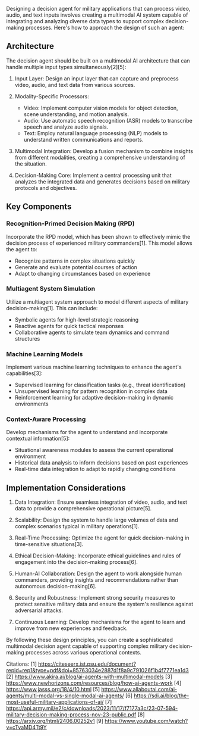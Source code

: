 Designing a decision agent for military applications that can process video, audio, and text inputs involves creating a multimodal AI system capable of integrating and analyzing diverse data types to support complex decision-making processes. Here's how to approach the design of such an agent:

## Architecture

The decision agent should be built on a multimodal AI architecture that can handle multiple input types simultaneously[2][5]:

1. Input Layer: Design an input layer that can capture and preprocess video, audio, and text data from various sources.

2. Modality-Specific Processors:
   - Video: Implement computer vision models for object detection, scene understanding, and motion analysis.
   - Audio: Use automatic speech recognition (ASR) models to transcribe speech and analyze audio signals.
   - Text: Employ natural language processing (NLP) models to understand written communications and reports.

3. Multimodal Integration: Develop a fusion mechanism to combine insights from different modalities, creating a comprehensive understanding of the situation.

4. Decision-Making Core: Implement a central processing unit that analyzes the integrated data and generates decisions based on military protocols and objectives.

## Key Components

### Recognition-Primed Decision Making (RPD)

Incorporate the RPD model, which has been shown to effectively mimic the decision process of experienced military commanders[1]. This model allows the agent to:

- Recognize patterns in complex situations quickly
- Generate and evaluate potential courses of action
- Adapt to changing circumstances based on experience

### Multiagent System Simulation

Utilize a multiagent system approach to model different aspects of military decision-making[1]. This can include:

- Symbolic agents for high-level strategic reasoning
- Reactive agents for quick tactical responses
- Collaborative agents to simulate team dynamics and command structures

### Machine Learning Models

Implement various machine learning techniques to enhance the agent's capabilities[3]:

- Supervised learning for classification tasks (e.g., threat identification)
- Unsupervised learning for pattern recognition in complex data
- Reinforcement learning for adaptive decision-making in dynamic environments

### Context-Aware Processing

Develop mechanisms for the agent to understand and incorporate contextual information[5]:

- Situational awareness modules to assess the current operational environment
- Historical data analysis to inform decisions based on past experiences
- Real-time data integration to adapt to rapidly changing conditions

## Implementation Considerations

1. Data Integration: Ensure seamless integration of video, audio, and text data to provide a comprehensive operational picture[5].

2. Scalability: Design the system to handle large volumes of data and complex scenarios typical in military operations[1].

3. Real-Time Processing: Optimize the agent for quick decision-making in time-sensitive situations[3].

4. Ethical Decision-Making: Incorporate ethical guidelines and rules of engagement into the decision-making process[6].

5. Human-AI Collaboration: Design the agent to work alongside human commanders, providing insights and recommendations rather than autonomous decision-making[6].

6. Security and Robustness: Implement strong security measures to protect sensitive military data and ensure the system's resilience against adversarial attacks.

7. Continuous Learning: Develop mechanisms for the agent to learn and improve from new experiences and feedback.

By following these design principles, you can create a sophisticated multimodal decision agent capable of supporting complex military decision-making processes across various operational contexts.

Citations:
[1] https://citeseerx.ist.psu.edu/document?repid=rep1&type=pdf&doi=85763034e2887d1f8a9c791026f1b4f7771ea1d3
[2] https://www.akira.ai/blog/ai-agents-with-multimodal-models
[3] https://www.newhorizons.com/resources/blog/how-ai-agents-work
[4] https://www.jasss.org/18/4/10.html
[5] https://www.allaboutai.com/ai-agents/multi-modal-vs-single-modal-ai-agents/
[6] https://sdi.ai/blog/the-most-useful-military-applications-of-ai/
[7] https://api.army.mil/e2/c/downloads/2023/11/17/f7177a3c/23-07-594-military-decision-making-process-nov-23-public.pdf
[8] https://arxiv.org/html/2406.00252v1
[9] https://www.youtube.com/watch?v=cTvaMD4Tt9Y